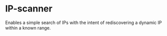 # IP-scanner
Enables a simple search of IPs with the intent of rediscovering a dynamic IP within a known range.
